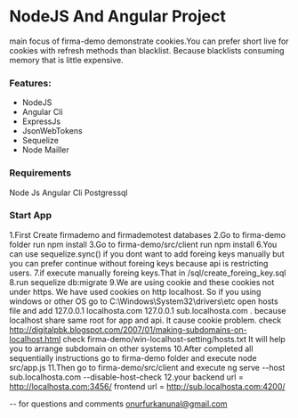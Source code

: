 # NodeJS And Angular Project

main focus of firma-demo demonstrate cookies.You can prefer short live for cookies with refresh methods than blacklist. Because blacklists
consuming memory that is little expensive.

### Features: ###

- NodeJS 
- Angular Cli
- ExpressJs
- JsonWebTokens
- Sequelize
- Node Mailler

### Requirements ###
Node Js
Angular Cli
Postgressql


### Start App ###

1.First Create firmademo and firmademotest databases
2.Go to firma-demo folder run npm install
3.Go to firma-demo/src/client run npm install
6.You can use sequelize.sync() if you dont want to add foreing keys manually but you can prefer continue without foreing keys 
 because api is restricting users.
7.if execute manually foreing keys.That in /sql/create_foreing_key.sql
8.run sequelize db:migrate
9.We are using cookie and these cookies not under https. We have used cookies on http localhost. So if you using windows or other OS 
  go to  C:\Windows\System32\drivers\etc open hosts file and add 127.0.0.1 localhosta.com  127.0.0.1 sub.localhosta.com .
  because localhost share same root for app and api. It cause cookie problem.
  check http://digitalpbk.blogspot.com/2007/01/making-subdomains-on-localhost.html 
  check firma-demo/win-localhost-setting/hosts.txt
  It will help you to arrange subdomain on other systems
10.After completed all sequentially instructions go to firma-demo folder and execute node src/app.js
11.Then go to firma-demo/src/client and execute ng serve --host sub.localhosta.com --disable-host-check
12.your backend url = http://localhosta.com:3456/ frontend url = http://sub.localhosta.com:4200/

-- for questions and comments onurfurkanunal@gmail.com
  